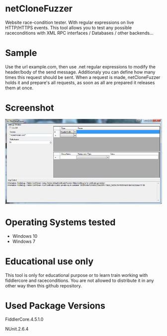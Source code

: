 # netCloneFuzzer
Website race-condition tester. With regular expressions on live HTTP/HTTPS events. This tool allows you to test any possible raceconditions with XML RPC interfaces / Databases / other backends...

# Sample
Use the url example.com, then use .net regular expressions to modify the header/body of the send message. Additionaly you can define how many times this request should be sent.
When a request is made, netCloneFuzzer holds it and prepare's all requests, as soon as all are prepared it releases them at once.

# Screenshot
![Alt text](./Screenshot.PNG "Screenshot")

# Operating Systems tested
* Windows 10
* Windows 7

# Educational use only
This tool is only for educational purpose or to learn train working with fiddlercore and raceconditions.
You are not allowed to distribute it in any other way then this github repository.

# Used Package Versions
FiddlerCore.4.5.1.0

NUnit.2.6.4

